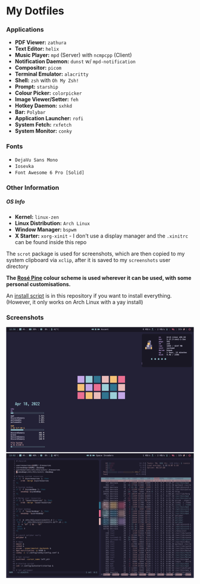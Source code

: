 #  My Dotfiles
### Applications
- **PDF Viewer:** `zathura`
- **Text Editor:** `helix`
- **Music Player:** `mpd` (Server) with `ncmpcpp` (Client)
- **Notification Daemon:** `dunst` w/ `mpd-notification`
- **Compositor:** `picom`
- **Terminal Emulator:** `alacritty`
- **Shell:** `zsh` with `Oh My Zsh!`
- **Prompt:** `starship`
- **Colour Picker:** `colorpicker`
- **Image Viewer/Setter:** `feh`
- **Hotkey Daemon:** `sxhkd`
- **Bar:** `Polybar`
- **Application Launcher:** `rofi`
- **System Fetch:** `rxfetch`
- **System Monitor:** `conky`

### Fonts
- `DejaVu Sans Mono`
- `Iosevka`
- `Font Awesome 6 Pro [Solid]`

### Other Information
##### OS Info
- **Kernel:** `linux-zen`
- **Linux Distribution:** `Arch Linux`
- **Window Manager:** `bspwm`
- **X Starter:** `xorg-xinit` - I don't use a display manager and the `.xinitrc` can be found inside this repo

The `scrot` package is used for screenshots, which are then copied to my system clipboard via `xclip`, after it is saved to my `screenshots` user directory

**The [Rosé Pine](https://rosepinetheme.com/) colour scheme is used wherever it can be used, with some personal customisations.**

An [install script](https://github.com/devraza/dotfiles/blob/main/install.sh) is in this repository if you want to install everything.
(However, it only works on Arch Linux with a yay install)

### Screenshots
![Screenshot](https://github.com/devraza/dotfiles/blob/main/screenshots/screenshot.png)
![Screenshot](https://github.com/devraza/dotfiles/blob/main/screenshots/screenshot-alt.png)
